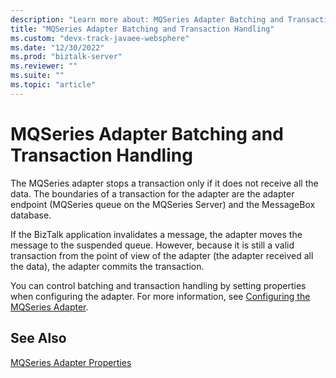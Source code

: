 ```yaml
---
description: "Learn more about: MQSeries Adapter Batching and Transaction Handling"
title: "MQSeries Adapter Batching and Transaction Handling"
ms.custom: "devx-track-javaee-websphere"
ms.date: "12/30/2022"
ms.prod: "biztalk-server"
ms.reviewer: ""
ms.suite: ""
ms.topic: "article"
---
```

# MQSeries Adapter Batching and Transaction Handling
The MQSeries adapter stops a transaction only if it does not receive all the data. The boundaries of a transaction for the adapter are the adapter endpoint (MQSeries queue on the MQSeries Server) and the MessageBox database.  
  
 If the BizTalk application invalidates a message, the adapter moves the message to the suspended queue. However, because it is still a valid transaction from the point of view of the adapter (the adapter received all the data), the adapter commits the transaction.  
  
 You can control batching and transaction handling by setting properties when configuring the adapter. For more information, see [Configuring the MQSeries Adapter](../core/configuring-the-mqseries-adapter.md).  
  
## See Also  
 [MQSeries Adapter Properties](../core/mqseries-adapter-properties.md)
